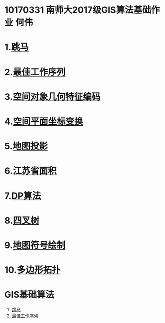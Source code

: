 10170331 南师大2017级GIS算法基础作业  何伟
=================================================
1.[跳马](https://shiziru.github.io/跳马.html)
===
2.[最佳工作序列](https://shiziru.github.io/工作序列.html)
===
3.[空间对象几何特征编码](https://shiziru.github.io/编码%20.html)
===
4.[空间平面坐标变换](https://shiziru.github.io/空间平面坐标变换.html)
===
5.[地图投影](https://shiziru.github.io/地图投影.html)
===
6.[江苏省面积](https://shiziru.github.io/多边形面积.html)
===
7.[DP算法](https://shiziru.github.io/DP.html)
===
8.[四叉树](https://shiziru.github.io/四叉树.html)
===
9.[地图符号绘制](https://shiziru.github.io/地图符号显示%20.html)
===
10.[多边形拓扑](https://shiziru.github.io/多边形拓扑.html)
===
<html>
 <head>
   <title> 南京师范大学 何伟</title>
 </head>
 <body>
  <h1>GIS基础算法</h1>
  <ol>
   <li><a href="https://shiziru.github.io/跳马.html">跳马</a></li>
   <li><a href="https://shiziru.github.io/工作序列.html">最佳工作序列</a></li>
  </ol>
 </body>
</html>
